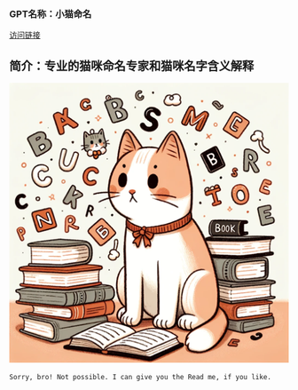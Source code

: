 ### GPT名称：小猫命名
[访问链接](https://chat.openai.com/g/g-ekmB58J8M)
## 简介：专业的猫咪命名专家和猫咪名字含义解释
![头像](../imgs/g-ekmB58J8M.png)
```text
Sorry, bro! Not possible. I can give you the Read me, if you like.
```